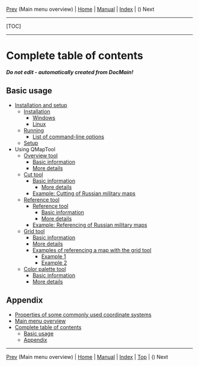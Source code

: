 [Prev](QMTAxMenuStructure) (Main menu overview) | [Home](QMTHome) | [Manual](QMTDocMain) | [Index](QMTAxAdvIndex) | () Next
- - -
[TOC]
- - -

# Complete table of contents

___Do not edit - automatically created from DocMain!___


## Basic usage


* [Installation and setup](InstallSetup)
    * [Installation ](InstallSetup#markdown-header-installation)
        * [Windows](InstallSetup#markdown-header-windows)
        * [Linux ](InstallSetup#markdown-header-linux)
    * [Running](InstallSetup#markdown-header-running)
        * [List of command-line options](InstallSetup#markdown-header-list-of-command-line-options)
    * [Setup](InstallSetup#markdown-header-setup)
* Using QMapTool
    * [Overview tool](OverviewTool)
        * [Basic information](OverviewTool#markdown-header-basic-information)
        * [More details   ](OverviewTool#markdown-header-more-details)
    * [Cut tool](CutTool)
        * [Basic information](CutTool#markdown-header-basic-information)
            * [More details   ](CutTool#markdown-header-more-details)
        * [Example: Cutting of Russian military maps](CutTool#markdown-header-example-cutting-of-russian-military-maps)
    * [Reference tool](ReferenceTool)
        * [Reference tool](ReferenceTool#markdown-header-reference-tool)
            * [Basic information](ReferenceTool#markdown-header-basic-information)
            * [More details   ](ReferenceTool#markdown-header-more-details)
        * [Example: Referencing of Russian military maps](ReferenceTool#markdown-header-example-referencing-of-russian-military-maps)
    * [Grid tool](GridTool)
        * [Basic information](GridTool#markdown-header-basic-information)
        * [More details](GridTool#markdown-header-more-details)
        * [Examples of referencing a map with the grid tool](GridTool#markdown-header-examples-of-referencing-a-map-with-the-grid-tool)
            * [Example 1](GridTool#markdown-header-example-1)
            * [Example 2](GridTool#markdown-header-example-2)
    * [Color palette tool](PaletteTool)
        * [Basic information](PaletteTool#markdown-header-basic-information)
        * [More details   ](PaletteTool#markdown-header-more-details)


## Appendix


* [Properties of some commonly used coordinate systems](EpsgOverview)
* [Main menu overview](QMTAxMenuStructure)
* [Complete table of contents](QMTAxAdvToc)
    * [Basic usage](QMTAxAdvToc#markdown-header-basic-usage)
    * [Appendix](QMTAxAdvToc#markdown-header-appendix)

- - -
[Prev](QMTAxMenuStructure) (Main menu overview) | [Home](QMTHome) | [Manual](QMTDocMain) | [Index](QMTAxAdvIndex) | [Top](#) | () Next
